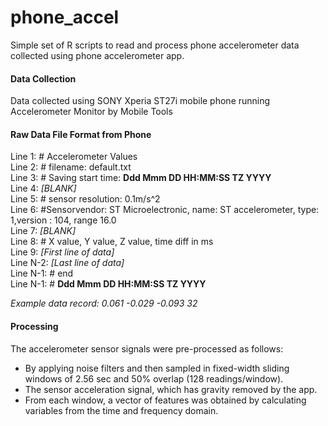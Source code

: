 # phone_accel
Simple set of R scripts to read and process phone accelerometer data collected using phone accelerometer app.
  
  
#### Data Collection
Data collected using SONY Xperia ST27i mobile phone running Accelerometer Monitor by Mobile Tools
  
  
#### Raw Data File Format from Phone
Line 1:   \# Accelerometer Values  
Line 2:   \# filename:  default.txt  
Line 3:   \# Saving start time: **Ddd Mmm DD HH:MM:SS TZ YYYY**  
Line 4:   *[BLANK]*  
Line 5:   \# sensor resolution: 0.1m/s^2  
Line 6:   \#Sensorvendor: ST Microelectronic, name: ST accelerometer, type: 1,version : 104, range 16.0  
Line 7: *[BLANK]*  
Line 8:   \# X value, Y value, Z value, time diff in ms  
Line 9:   *[First line of data]*    
Line N-2: *[Last line of data]*   
Line N-1: \# end  
Line N-1: \# **Ddd Mmm DD HH:MM:SS TZ YYYY**  

*Example data record: 0.061 -0.029 -0.093 32*  
  
  
#### Processing
The accelerometer sensor signals were pre-processed as follows:  
* By applying noise filters and then sampled in fixed-width sliding windows of 2.56 sec and 50% overlap (128 readings/window).   
* The sensor acceleration signal, which has gravity removed by the app.  
* From each window, a vector of features was obtained by calculating variables from the time and frequency domain.  

